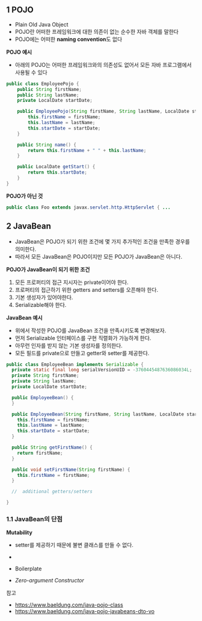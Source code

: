 ## 1 POJO

- Plain Old Java Object
- POJO란 어떠한 프레임워크에 대한 의존이 없는 순수한 자바 객체를 말한다
- POJO에는 어떠한 **naming convention**도 없다



**POJO 예시**

- 아래의 POJO는 어떠한 프레임워크와의 의존성도 없어서 모든 자바 프로그램에서 사용될 수 있다

```java
public class EmployeePojo {
    public String firstName;
    public String lastName;
    private LocalDate startDate;

    public EmployeePojo(String firstName, String lastName, LocalDate startDate) {
        this.firstName = firstName;
        this.lastName = lastName;
        this.startDate = startDate;
    }

    public String name() {
        return this.firstName + " " + this.lastName;
    }

    public LocalDate getStart() {
        return this.startDate;
    }
}
```



**POJO가 아닌 것**



```java
public class Foo extends javax.servlet.http.HttpServlet { ...
```



## 2 JavaBean

- JavaBean은 POJO가 되기 위한 조건에 몇 가지 추가적인 조건을 만족한 경우를 의미한다.
- 따라서 모든 JavaBean은 POJO이지만 모든 POJO가 JavaBean은 아니다.



**POJO가 JavaBean이 되기 위한 조건**

1. 모든 프로퍼티의 접근 지시자는 private이어야 한다.
2. 프로퍼티의 접근하기 위한 getters and setters를 오픈해야 한다.
3. 기본 생성자가 있어야한다.
4. Serializable해야 한다.



**JavaBean 예시**

- 위에서 작성한 POJO를 JavaBean 조건을 만족시키도록 변경해보자.
- 먼저 Serializable 인터페이스를 구현 직렬화가 가능하게 한다.
- 아무런 인자를 받지 않는 기본 생성자를 정의한다.
- 모든 필드를 private으로 만들고 getter와 setter를 제공한다.

```java
public class EmployeeBean implements Serializable {
  private static final long serialVersionUID = -3760445487636086034L;
  private String firstName;
  private String lastName;
  private LocalDate startDate;

  public EmployeeBean() {
  }

  public EmployeeBean(String firstName, String lastName, LocalDate startDate) {
    this.firstName = firstName;
    this.lastName = lastName;
    this.startDate = startDate;
  }

  public String getFirstName() {
    return firstName;
  }

  public void setFirstName(String firstName) {
    this.firstName = firstName;
  }

  //  additional getters/setters

}
```



### 1.1 JavaBean의 단점

**Mutability**

- setter를 제공하기 때문에 불변 클래스를 만들 수 없다.
- 



- Boilerplate
- *Zero-argument Constructor* 





참고

- https://www.baeldung.com/java-pojo-class
- https://www.baeldung.com/java-pojo-javabeans-dto-vo